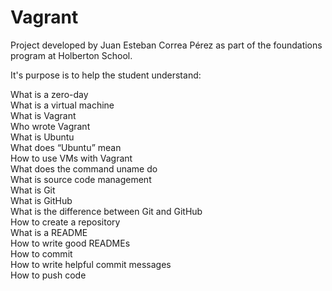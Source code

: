 # Vagrant

Project developed by Juan Esteban Correa Pérez as part of the foundations program at Holberton School.

It's purpose is to help the student understand:

What is a zero-day  
What is a virtual machine  
What is Vagrant  
Who wrote Vagrant  
What is Ubuntu  
What does “Ubuntu” mean  
How to use VMs with Vagrant  
What does the command uname do  
What is source code management  
What is Git  
What is GitHub  
What is the difference between Git and GitHub  
How to create a repository  
What is a README  
How to write good READMEs  
How to commit  
How to write helpful commit messages  
How to push code  

